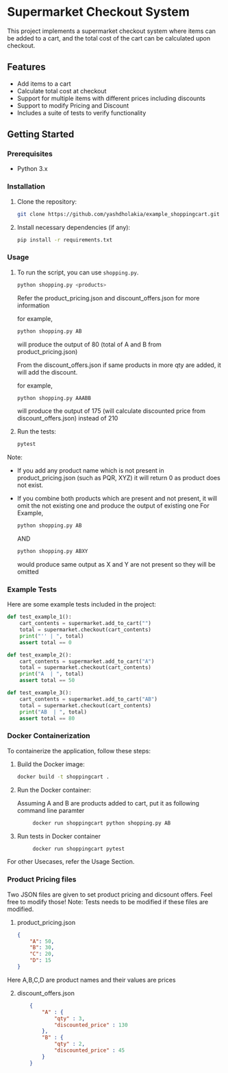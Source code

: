# Supermarket Checkout System

This project implements a supermarket checkout system where items can be added to a cart, and the total cost of the cart can be calculated upon checkout.

## Features

- Add items to a cart
- Calculate total cost at checkout
- Support for multiple items with different prices including discounts
- Support to modify Pricing and Discount
- Includes a suite of tests to verify functionality

## Getting Started 

### Prerequisites

- Python 3.x

### Installation

1. Clone the repository:
    ```sh
    git clone https://github.com/yashdholakia/example_shoppingcart.git
    
    ```

2. Install necessary dependencies (if any):
    ```sh
    pip install -r requirements.txt
    ```

### Usage

1. To run the script, you can use `shopping.py`. 
    ```python
    python shopping.py <products>
    ```
    Refer the product_pricing.json and discount_offers.json for more information

    for example, 
    ```python
    python shopping.py AB
    ```
    will produce the output of 80 (total of A and B from product_pricing.json)

    From the discount_offers.json if same products in more qty are added, it will add the discount.

    for example, 
    ```python
    python shopping.py AAABB
    ```
    will produce the output of 175 (will calculate discounted price from discount_offers.json) instead of 210

    
2. Run the tests:
    ```sh
    pytest
    ```
Note: 
 - If you add any product name which is not present in product_pricing.json (such as PQR, XYZ) it will return 0 as product does not exist.
 - If you combine both products which are present and not present, it will omit the not existing one and produce the output of existing one
    For Example, 
    ```python
    python shopping.py AB
    ```
    AND 

     ```python
    python shopping.py ABXY
    ```
    would produce same output as X and Y are not present so they will be omitted

### Example Tests

Here are some example tests included in the project:

```python
def test_example_1():
    cart_contents = supermarket.add_to_cart("")
    total = supermarket.checkout(cart_contents)
    print("'' | ", total)
    assert total == 0

def test_example_2():
    cart_contents = supermarket.add_to_cart("A")
    total = supermarket.checkout(cart_contents)
    print("A  | ", total)
    assert total == 50

def test_example_3():
    cart_contents = supermarket.add_to_cart("AB")
    total = supermarket.checkout(cart_contents)
    print("AB  | ", total)
    assert total == 80
```

### Docker Containerization
To containerize the application, follow these steps:

1. Build the Docker image:
    ```sh
    docker build -t shoppingcart .
    ```
2. Run the Docker container:

    Assuming A and B are products added to cart, put it as following command line paramter
    ```sh
         docker run shoppingcart python shopping.py AB
    ```
3. Run tests in Docker container

    ```sh
         docker run shoppingcart pytest 
    ```

For other Usecases, refer the Usage Section.

### Product Pricing files
Two JSON files are given to set product pricing and dicsount offers. Feel free to modify those! 
Note: Tests needs to be modified if these files are modified.

1. product_pricing.json
    ```json
    {
        "A": 50,
        "B": 30,
        "C": 20,
        "D": 15
    }
    ```
 Here A,B,C,D are product names and their values are prices

 2. discount_offers.json
    ```json
        {
            "A" : {
                "qty" : 3,
                "discounted_price" : 130
            },
            "B" : {
                "qty" : 2,
                "discounted_price" : 45
            }
        }
    ```